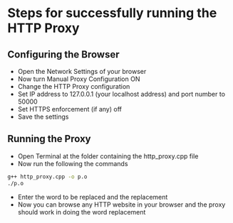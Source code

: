 # Steps for successfully running the HTTP Proxy

##  Configuring the Browser

- Open the Network Settings of your browser
- Now turn Manual Proxy Configuration ON
- Change the HTTP Proxy configuration
- Set IP address to 127.0.0.1 (your localhost address) and port number to 50000
- Set HTTPS enforcement (if any) off
- Save the settings

##  Running the Proxy

- Open Terminal at the folder containing the http_proxy.cpp file
- Now run the following the commands
```sh
g++ http_proxy.cpp -o p.o
./p.o
```
- Enter the word to be replaced and the replacement
- Now you can browse any HTTP website in your browser and the proxy should work in doing the word replacement
